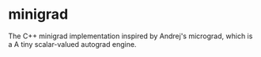 # minigrad
The C++ minigrad implementation inspired by Andrej's micrograd, which is a A tiny scalar-valued autograd engine.
